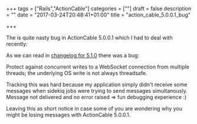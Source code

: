 +++
tags = ["Rails","ActionCable"]
categories = [""]
draft = false
description = ""
date = "2017-03-24T20:48:41+01:00"
title = "action_cable_5.0.0.1_bug"

+++

The is quite nasty bug in ActionCable 5.0.0.1 which I had to deal with recently:

As we can read in [changelog for 5.1.0](https://github.com/rails/rails/blob/5-1-stable/actioncable/CHANGELOG.md) there was a bug:

Protect against concurrent writes to a WebSocket connection from multiple threads; the underlying OS write is not always threadsafe.

Tracking this was hard because my application simply didn't receive some messages when sidekiq jobs were trying to send messages simultanously. Message not delivered and no error raised => fun debugging experience :)

Leaving this as short notice in case some of you are wondering why you might be losing messages with ActionCable 5.0.0.1.
